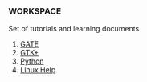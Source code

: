 ### WORKSPACE

Set of tutorials and learning documents

1. [GATE](GATE/README.md)
2. [GTK+](GTK+/README.md)
3. [Python](Python/README.md)
4. [Linux Help](linux\_help/linux\_tips.md)
